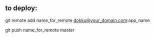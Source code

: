 to deploy:
----------

git remote add name_for_remote dokku@your_domain.com:app_name

git push name_for_remote master

